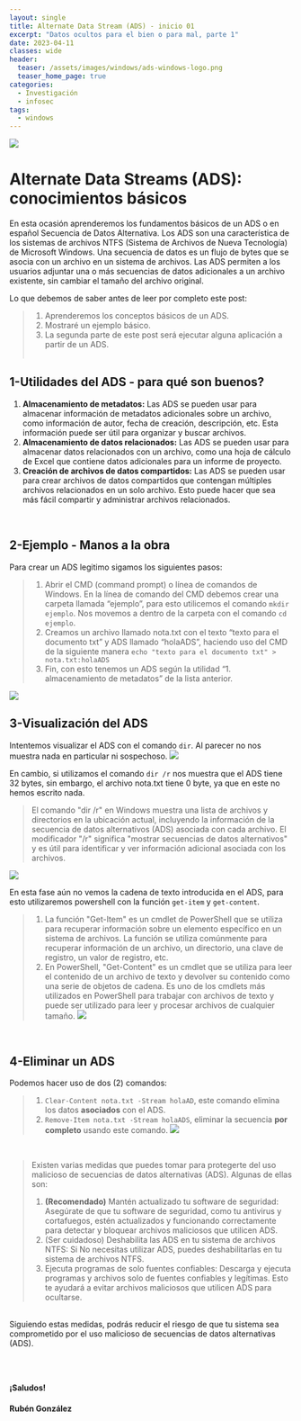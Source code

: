 ```yaml
---
layout: single
title: Alternate Data Stream (ADS) - inicio 01
excerpt: "Datos ocultos para el bien o para mal, parte 1"
date: 2023-04-11
classes: wide
header:
  teaser: /assets/images/windows/ads-windows-logo.png
  teaser_home_page: true
categories:
  - Investigación
  - infosec
tags:
  - windows
---
```


![](/assets/images/windows/ads-windows-logo.png)

# **Alternate Data Streams (ADS): conocimientos básicos**

En esta ocasión aprenderemos los fundamentos básicos de un ADS o en español Secuencia de Datos Alternativa. Los ADS son una característica de los sistemas de archivos NTFS (Sistema de Archivos de Nueva Tecnología) de Microsoft Windows. Una secuencia de datos es un flujo de bytes que se asocia con un archivo en un sistema de archivos. Las ADS permiten a los usuarios adjuntar una o más secuencias de datos adicionales a un archivo existente, sin cambiar el tamaño del archivo original.

Lo que debemos de saber antes de leer por completo este post:
> 1. Aprenderemos los conceptos básicos de un ADS. 
> 2. Mostraré un ejemplo básico.
> 3. La segunda parte de este post será ejecutar alguna aplicación a partir de un ADS.
<br><br>

## **1-Utilidades del ADS - para qué son buenos?**
1. **Almacenamiento de metadatos:** Las ADS se pueden usar para almacenar información de metadatos adicionales sobre un archivo, como información de autor, fecha de creación, descripción, etc. Esta información puede ser útil para organizar y buscar archivos.
2. **Almacenamiento de datos relacionados:** Las ADS se pueden usar para almacenar datos relacionados con un archivo, como una hoja de cálculo de Excel que contiene datos adicionales para un informe de proyecto.
3. **Creación de archivos de datos compartidos:** Las ADS se pueden usar para crear archivos de datos compartidos que contengan múltiples archivos relacionados en un solo archivo. Esto puede hacer que sea más fácil compartir y administrar archivos relacionados.
<br>

## **2-Ejemplo - Manos a la obra**
Para crear un ADS legitimo sigamos los siguientes pasos:
> 1. Abrir el CMD (command prompt) o línea de comandos de Windows.
En la línea de comando del CMD debemos crear una carpeta llamada “ejemplo”, para esto utilicemos el comando `mkdir ejemplo`. Nos movemos a dentro de la carpeta con el comando `cd ejemplo`.
>2. Creamos un archivo llamado nota.txt con el texto “texto para el documento txt” y ADS llamado “holaADS”, haciendo uso del CMD de la siguiente manera `echo "texto para el documento txt" > nota.txt:holaADS`
>3. Fin, con esto tenemos un ADS según la utilidad “1. almacenamiento de metadatos” de la lista anterior.

![](/assets/images/windows/ads-windows-001.png)
<br>

## **3-Visualización del ADS**
Intentemos visualizar el ADS con el comando `dir`. Al parecer no nos muestra nada en particular ni sospechoso.
![](/assets/images/windows/ads-windows-002.png)

En cambio, si utilizamos el comando `dir /r` nos muestra que el ADS tiene 32 bytes, sin embargo, el archivo nota.txt tiene 0 byte, ya que en este no hemos escrito nada.
> El comando "dir /r" en Windows muestra una lista de archivos y directorios en la ubicación actual, incluyendo la información de la secuencia de datos alternativos (ADS) asociada con cada archivo. El modificador "/r" significa "mostrar secuencias de datos alternativos" y es útil para identificar y ver información adicional asociada con los archivos.

![](/assets/images/windows/ads-windows-003.png)

En esta fase aún no vemos la cadena de texto introducida en el ADS, para esto utilizaremos powershell con la función `get-item` y `get-content`.<br>
>1. La función "Get-Item" es un cmdlet de PowerShell que se utiliza para recuperar información sobre un elemento específico en un sistema de archivos. La función se utiliza comúnmente para recuperar información de un archivo, un directorio, una clave de registro, un valor de registro, etc.
>2. En PowerShell, "Get-Content" es un cmdlet que se utiliza para leer el contenido de un archivo de texto y devolver su contenido como una serie de objetos de cadena. Es uno de los cmdlets más utilizados en PowerShell para trabajar con archivos de texto y puede ser utilizado para leer y procesar archivos de cualquier tamaño.
![](/assets/images/windows/ads-windows-004.png)
<br>

## **4-Eliminar un ADS**
Podemos hacer uso de dos (2) comandos:
>1. `Clear-Content nota.txt -Stream holaAD`, este comando elimina los datos **asociados** con el ADS.
>2. `Remove-Item nota.txt -Stream holaADS`, eliminar la secuencia **por completo** usando este comando. 
![](/assets/images/windows/ads-windows-005.png)

<br>

> Existen varias medidas que puedes tomar para protegerte del uso malicioso de secuencias de datos alternativas (ADS). Algunas de ellas son:
>1. **(Recomendado)** Mantén actualizado tu software de seguridad: Asegúrate de que tu software de seguridad, como tu antivirus y cortafuegos, estén actualizados y funcionando correctamente para detectar y bloquear archivos maliciosos que utilicen ADS.
>2. (Ser cuidadoso) Deshabilita las ADS en tu sistema de archivos NTFS: Si No necesitas utilizar ADS, puedes deshabilitarlas en tu sistema de archivos NTFS. 
>2. Ejecuta programas de solo fuentes confiables: Descarga y ejecuta programas y archivos solo de fuentes confiables y legítimas. Esto te ayudará a evitar archivos maliciosos que utilicen ADS para ocultarse.

<br>Siguiendo estas medidas, podrás reducir el riesgo de que tu sistema sea comprometido por el uso malicioso de secuencias de datos alternativas (ADS).

<br><br>

**¡Saludos!**

#### Rubén González